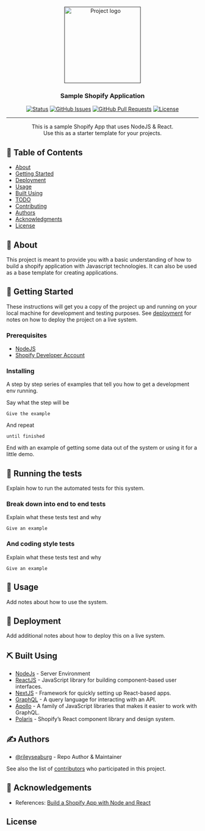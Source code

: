 <p align="center">
  <a href="" rel="noopener">
 <img width=200px height=200px src="https://i.imgur.com/6wj0hh6.jpg" alt="Project logo"></a>
</p>

<h3 align="center">Sample Shopify Application</h3>


<div align="center">

[![Status](https://img.shields.io/badge/status-active-success.svg)]()
[![GitHub Issues](https://img.shields.io/github/issues/rileyseaburg/The-Documentation-Compendium.svg)](https://github.com/rileyseaburg/The-Documentation-Compendium/issues)
[![GitHub Pull Requests](https://img.shields.io/github/issues-pr/rileyseaburg/The-Documentation-Compendium.svg)](https://github.com/rileyseaburg/The-Documentation-Compendium/pulls)
[![License](https://img.shields.io/badge/license-MIT-blue.svg)](/LICENSE)

</div>

---

<p align="center"> This is a sample Shopify App that uses NodeJS & React.
    <br> Use this as a starter template for your projects.
</p>

## 📝 Table of Contents

- [About](#about)
- [Getting Started](#getting_started)
- [Deployment](#deployment)
- [Usage](#usage)
- [Built Using](#built_using)
- [TODO](../TODO.md)
- [Contributing](../CONTRIBUTING.md)
- [Authors](#authors)
- [Acknowledgments](#acknowledgement)
- [License](#license)

## 🧐 About <a name = "about"></a>

This project is meant to provide you with a basic understanding of how to build a shopify application with Javascript technologies. It can also be used as a base template for creating applications.

## 🏁 Getting Started <a name = "getting_started"></a>

These instructions will get you a copy of the project up and running on your local machine for development and testing purposes. See [deployment](#deployment) for notes on how to deploy the project on a live system.

### Prerequisites

- [NodeJS](https://nodejs.org/en/)
- [Shopify Developer Account](https://partners.shopify.com/signup)


### Installing

A step by step series of examples that tell you how to get a development env running.

Say what the step will be

```
Give the example
```

And repeat

```
until finished
```

End with an example of getting some data out of the system or using it for a little demo.

## 🔧 Running the tests <a name = "tests"></a>

Explain how to run the automated tests for this system.

### Break down into end to end tests

Explain what these tests test and why

```
Give an example
```

### And coding style tests

Explain what these tests test and why

```
Give an example
```

## 🎈 Usage <a name="usage"></a>

Add notes about how to use the system.

## 🚀 Deployment <a name = "deployment"></a>

Add additional notes about how to deploy this on a live system.

## ⛏️ Built Using <a name = "built_using"></a>

- [NodeJs](https://nodejs.org/en/) - Server Environment
- [ReactJS](https://reactjs.org/) - JavaScript library for building component-based user interfaces.
- [NextJS](https://nextjs.org/) - Framework for quickly setting up React-based apps.
- [GraphQL](https://graphql.org/) - A query language for interacting with an API.
- [Apollo](https://www.apollographql.com/) - A family of JavaScript libraries that makes it easier to work with GraphQL. 
- [Polaris](https://polaris.shopify.com/) - Shopify’s React component library and design system.

## ✍️ Authors <a name = "authors"></a>

- [@rileyseaburg](https://github.com/rileyseaburg) - Repo Author & Maintainer

See also the list of [contributors](https://github.com/rileyseaburg/The-Documentation-Compendium/contributors) who participated in this project.

## 🎉 Acknowledgements <a name = "acknowledgement"></a>

- References: [Build a Shopify App with Node and React](https://shopify.dev/tutorials/build-a-shopify-app-with-node-and-react)


## License <a name = "license"></a>